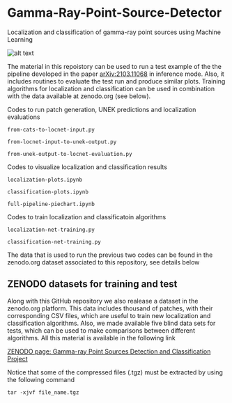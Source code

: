 # Gamma-Ray-Point-Source-Detector
Localization and classification of gamma-ray point sources using Machine Learning

![alt text](https://github.com/bapanes/Gamma-Ray-Point-Source-Detector/blob/main/figures/full-pipeline-high-lat-pie.png)

The material in this repoistory can be used to run a test example of the the pipeline developed in the paper [arXiv:2103.11068](https://arxiv.org/abs/2103.11068) in inference mode. Also, it includes routines to evaluate the test run and produce similar plots. Training algorithms for localization and classification can be used in combination with the data available at zenodo.org (see below).  

Codes to run patch generation, UNEK predictions and localization evaluations

```
from-cats-to-locnet-input.py

from-locnet-input-to-unek-output.py

from-unek-output-to-locnet-evaluation.py
```

Codes to visualize localization and classification results

```
localization-plots.ipynb

classification-plots.ipynb

full-pipeline-piechart.ipynb
```

Codes to train localization and classificatoin algorithms

```
localization-net-training.py

classification-net-training.py
```

The data that is used to run the previous two codes can be found in the zenodo.org dataset associated to this repository, see details below

## ZENODO datasets for training and test

Along with this GitHub repository we also realease a dataset in the zenodo.org platform. This data includes thousand of patches, with their corresponding CSV files, which are useful to train new localization and classification algorithms. Also, we made available five blind data sets for tests, which can be used to make comparisons between different algorithms. All this material is available in the following link

[ZENODO page: Gamma-ray Point Sources Detection and Classification Project](https://zenodo.org/record/4587205#.YFOKBSPhD_Q)

Notice that some of the compressed files (.tgz) must be extracted by using the following command

```
tar -xjvf file_name.tgz 
```

